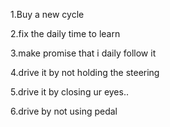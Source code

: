 1.Buy a new cycle

2.fix the daily time to learn

3.make promise that i daily follow it

4.drive it by not holding the steering

5.drive it by closing ur eyes..

6.drive by not using pedal
